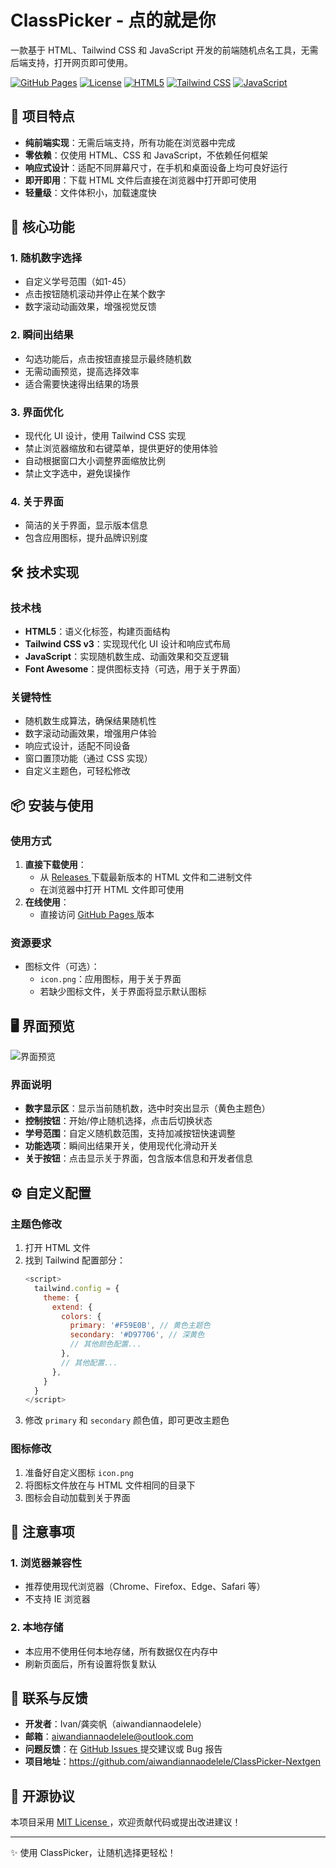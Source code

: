 # ClassPicker - 点的就是你

一款基于 HTML、Tailwind CSS 和 JavaScript 开发的前端随机点名工具，无需后端支持，打开网页即可使用。

[![GitHub Pages](https://img.shields.io/badge/GitHub%20Pages-Deployed-blueviolet)](https://aiwandiannaodelele.github.io/ClassPicker-Nextgen/)
[![License](https://img.shields.io/github/license/aiwandiannaodelele/ClassPicker-Nextgen)](LICENSE)
[![HTML5](https://img.shields.io/badge/HTML5-E34F26?logo=html5&logoColor=white)](https://html5.com)
[![Tailwind CSS](https://img.shields.io/badge/Tailwind%20CSS-06B6D4?logo=tailwindcss&logoColor=white)](https://tailwindcss.com)
[![JavaScript](https://img.shields.io/badge/JavaScript-F7DF1E?logo=javascript&logoColor=black)](https://javascript.com)

## 🚀 项目特点

- **纯前端实现**：无需后端支持，所有功能在浏览器中完成
- **零依赖**：仅使用 HTML、CSS 和 JavaScript，不依赖任何框架
- **响应式设计**：适配不同屏幕尺寸，在手机和桌面设备上均可良好运行
- **即开即用**：下载 HTML 文件后直接在浏览器中打开即可使用
- **轻量级**：文件体积小，加载速度快

## 🌟 核心功能

### 1. 随机数字选择
- 自定义学号范围（如1-45）
- 点击按钮随机滚动并停止在某个数字
- 数字滚动动画效果，增强视觉反馈

### 2. 瞬间出结果
- 勾选功能后，点击按钮直接显示最终随机数
- 无需动画预览，提高选择效率
- 适合需要快速得出结果的场景

### 3. 界面优化
- 现代化 UI 设计，使用 Tailwind CSS 实现
- 禁止浏览器缩放和右键菜单，提供更好的使用体验
- 自动根据窗口大小调整界面缩放比例
- 禁止文字选中，避免误操作

### 4. 关于界面
- 简洁的关于界面，显示版本信息
- 包含应用图标，提升品牌识别度

## 🛠️ 技术实现

### 技术栈
- **HTML5**：语义化标签，构建页面结构
- **Tailwind CSS v3**：实现现代化 UI 设计和响应式布局
- **JavaScript**：实现随机数生成、动画效果和交互逻辑
- **Font Awesome**：提供图标支持（可选，用于关于界面）

### 关键特性
- 随机数生成算法，确保结果随机性
- 数字滚动动画效果，增强用户体验
- 响应式设计，适配不同设备
- 窗口置顶功能（通过 CSS 实现）
- 自定义主题色，可轻松修改

## 📦 安装与使用

### 使用方式
1. **直接下载使用**：
   - 从 [ Releases ](https://github.com/aiwandiannaodelele/ClassPicker-Nextgen/releases) 下载最新版本的 HTML 文件和二进制文件
   - 在浏览器中打开 HTML 文件即可使用
2. **在线使用**：
   - 直接访问 [ GitHub Pages ](https://aiwandiannaodelele.github.io/ClassPicker-Nextgen/) 版本

### 资源要求
- 图标文件（可选）：
  - `icon.png`：应用图标，用于关于界面
  - 若缺少图标文件，关于界面将显示默认图标

## 🖥️ 界面预览
![界面预览](https://github.com/user-attachments/assets/0ff43294-a9d3-45c8-a9aa-ae5cae21822c)

### 界面说明
- **数字显示区**：显示当前随机数，选中时突出显示（黄色主题色）
- **控制按钮**：开始/停止随机选择，点击后切换状态
- **学号范围**：自定义随机数范围，支持加减按钮快速调整
- **功能选项**：瞬间出结果开关，使用现代化滑动开关
- **关于按钮**：点击显示关于界面，包含版本信息和开发者信息

## ⚙️ 自定义配置

### 主题色修改
1. 打开 HTML 文件
2. 找到 Tailwind 配置部分：
   ```javascript
   <script>
     tailwind.config = {
       theme: {
         extend: {
           colors: {
             primary: '#F59E0B', // 黄色主题色
             secondary: '#D97706', // 深黄色
             // 其他颜色配置...
           },
           // 其他配置...
         },
       }
     }
   </script>
   ```
3. 修改 `primary` 和 `secondary` 颜色值，即可更改主题色

### 图标修改
1. 准备好自定义图标 `icon.png`
2. 将图标文件放在与 HTML 文件相同的目录下
3. 图标会自动加载到关于界面

## 📝 注意事项

### 1. 浏览器兼容性
- 推荐使用现代浏览器（Chrome、Firefox、Edge、Safari 等）
- 不支持 IE 浏览器

### 2. 本地存储
- 本应用不使用任何本地存储，所有数据仅在内存中
- 刷新页面后，所有设置将恢复默认

## 📧 联系与反馈

- **开发者**：Ivan/龚奕帆（aiwandiannaodelele）
- **邮箱**：aiwandiannaodelele@outlook.com
- **问题反馈**：在 [ GitHub Issues ](https://github.com/aiwandiannaodelele/ClassPicker-Nextgen/issues) 提交建议或 Bug 报告
- **项目地址**：https://github.com/aiwandiannaodelele/ClassPicker-Nextgen

## 📄 开源协议

本项目采用 [ MIT License ](LICENSE)，欢迎贡献代码或提出改进建议！

---

✨ 使用 ClassPicker，让随机选择更轻松！